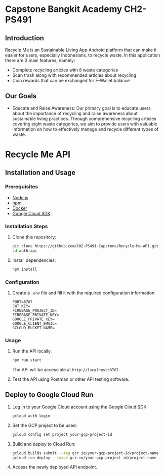 # Capstone Bangkit Academy CH2-PS491

## Introduction

Recycle Me is an Sustainable Living App Android platform that can make it easier for users, especially Indonesians, to recycle waste. In this application there are 3 main features, namely:
- Complete recycling articles with 8 waste categories
- Scan trash along with recommended articles about recycling
- Coin rewards that can be exchanged for E-Wallet balance

## Our Goals
- Educate and Raise Awareness: Our primary goal is to educate users about the importance of recycling and raise awareness about sustainable living practices. Through comprehensive recycling articles covering eight waste categories, we aim to provide users with valuable information on how to effectively manage and recycle different types of waste.

# Recycle Me API

## Installation and Usage

### Prerequisites

- [Node.js](https://nodejs.org/)
- [npm](https://www.npmjs.com/)
- [Docker](https://www.docker.com/)
- [Google Cloud SDK](https://cloud.google.com/sdk)

### Installation Steps

1. Clone this repository:

    ```bash
    git clone https://github.com/CH2-PS491-Capstone/Recycle-Me-API.git
    cd auth-api
    ```

2. Install dependencies:

    ```bash
    npm install
    ```

### Configuration

1. Create a `.env` file and fill it with the required configuration information:

    ```env
    PORT=8787
    JWT_KEY=
    FIREBASE_PROJECT_ID=
    FIREBASE_PRIVATE_KEY=
    GOOGLE_PRIVATE_KEY=
    GOOGLE_CLIENT_EMAIL=
    GCLOUD_BUCKET_NAME=
    ```

### Usage

1. Run the API locally:

    ```bash
    npm run start
    ```

    The API will be accessible at `http://localhost:8787`.

2. Test the API using Postman or other API testing software.

## Deploy to Google Cloud Run

1. Log in to your Google Cloud account using the Google Cloud SDK:

    ```bash
    gcloud auth login
    ```

2. Set the GCP project to be used:

    ```bash
    gcloud config set project your-gcp-project-id
    ```

3. Build and deploy to Cloud Run:

    ```bash
    gcloud builds submit --tag gcr.io/your-gcp-project-id/project-name
    gcloud run deploy --image gcr.io/your-gcp-project-id/project-name
    ```

4. Access the newly deployed API endpoint.
